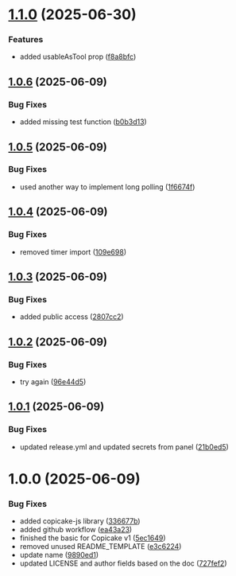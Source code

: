# [1.1.0](https://github.com/Copicake/n8n-nodes-copicake/compare/v1.0.6...v1.1.0) (2025-06-30)


### Features

* added usableAsTool prop ([f8a8bfc](https://github.com/Copicake/n8n-nodes-copicake/commit/f8a8bfcd321a7317e2f9154e8168d8cd4c800f16))

## [1.0.6](https://github.com/Copicake/n8n-nodes-copicake/compare/v1.0.5...v1.0.6) (2025-06-09)


### Bug Fixes

* added missing test function ([b0b3d13](https://github.com/Copicake/n8n-nodes-copicake/commit/b0b3d13c49f2bdf3898cf253f6d16a3c56922714))

## [1.0.5](https://github.com/Copicake/n8n-nodes-copicake/compare/v1.0.4...v1.0.5) (2025-06-09)


### Bug Fixes

* used another way to implement long polling ([1f6674f](https://github.com/Copicake/n8n-nodes-copicake/commit/1f6674f00ca56fec51aee7ef38ede87439b5f136))

## [1.0.4](https://github.com/Copicake/n8n-nodes-copicake/compare/v1.0.3...v1.0.4) (2025-06-09)


### Bug Fixes

* removed timer import ([109e698](https://github.com/Copicake/n8n-nodes-copicake/commit/109e6986bb7bc279fed195f6a72adea35b7ea8da))

## [1.0.3](https://github.com/Copicake/n8n-nodes-copicake/compare/v1.0.2...v1.0.3) (2025-06-09)


### Bug Fixes

* added public access ([2807cc2](https://github.com/Copicake/n8n-nodes-copicake/commit/2807cc2554d01fdb7817e6a78e4975fe76388289))

## [1.0.2](https://github.com/Copicake/n8n-nodes-copicake/compare/v1.0.1...v1.0.2) (2025-06-09)


### Bug Fixes

* try again ([96e44d5](https://github.com/Copicake/n8n-nodes-copicake/commit/96e44d5d7ce7fc8418fcd9c4dbef924d32f44662))

## [1.0.1](https://github.com/copicake/n8n-nodes-copicake/compare/v1.0.0...v1.0.1) (2025-06-09)


### Bug Fixes

* updated release.yml and updated secrets from panel ([21b0ed5](https://github.com/copicake/n8n-nodes-copicake/commit/21b0ed5eb6c0f2c4438ed64d7ac57d449dbb166f))

# 1.0.0 (2025-06-09)


### Bug Fixes

* added copicake-js library ([336677b](https://github.com/copicake/n8n-nodes-copicake/commit/336677b095d75c3873cbd3c6ac1b022935e463b4))
* added github workflow ([ea43a23](https://github.com/copicake/n8n-nodes-copicake/commit/ea43a23542cb4a4255a275ef767add821dd20ef7))
* finished the basic for Copicake v1 ([5ec1649](https://github.com/copicake/n8n-nodes-copicake/commit/5ec1649a50ee226ce1de9c1cb1d121097950d457))
* removed unused README_TEMPLATE ([e3c6224](https://github.com/copicake/n8n-nodes-copicake/commit/e3c622402f2210835ea3947f0e7e4022d44d006b))
* update name ([9890ed1](https://github.com/copicake/n8n-nodes-copicake/commit/9890ed1091d403f3f8f1c29060104b97dd86de89))
* updated LICENSE and author fields based on the doc ([727fef2](https://github.com/copicake/n8n-nodes-copicake/commit/727fef25325dd58a52771178293aa5719ca69ade))
